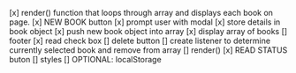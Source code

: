 [x] render() function that loops through array and displays each book on page. 
[x] NEW BOOK button
    [x] prompt user with modal
    [x] store details in book object
    [x] push new book object into array
    [x] display array of books
[] footer 
    [x] read check box
    [] delete button
        [] create listener to determine currently selected book and remove from array
        [] render()
[x] READ STATUS buton
[] styles
[] OPTIONAL: localStorage
